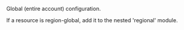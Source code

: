 Global (entire account) configuration.

If a resource is region-global, add it to the nested 'regional' module.
